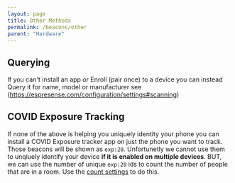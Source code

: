 ```yaml
---
layout: page
title: Other Methods
permalink: /beacons/other
parent: "Hardware"
---
```


## Querying

If you can't install an app or Enroll (pair once) to a device you can instead Query it for name, model or manufacturer see (https://espresense.com/configuration/settings#scanning)

## COVID Exposure Tracking

If none of the above is helping you uniquely identity your phone you can install a COVID Exposure tracker app on just the phone you want to track. Those beacons will be shown as `exp:20`. Unfortunetly we cannot use them to unqiuely identify your device **if it is enabled on multiple devices**. BUT, we can use the number of unique `exp:20` ids to count the number of people that are in a room.  Use the [count settings](/configuration/settings#counting) to do this.

